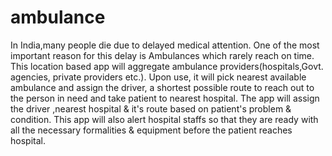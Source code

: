 # ambulance
In India,many people die due to delayed medical attention. One of the most important reason for this delay is Ambulances which rarely reach on time. This location based app will aggregate ambulance providers(hospitals,Govt. agencies, private providers etc.). Upon use, it will pick nearest available ambulance and assign the driver, a shortest possible route to reach out to the person in need and take patient to nearest hospital. The app will assign the driver ,nearest hospital &amp; it's route based on patient's problem &amp; condition. This app will also alert hospital staffs so that they are ready with all the necessary formalities &amp; equipment before the patient reaches hospital.
